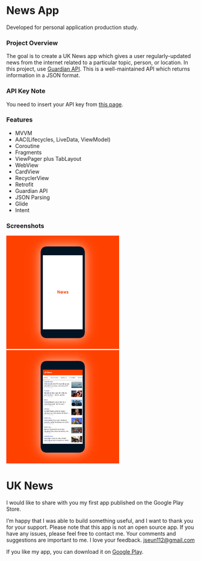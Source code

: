 # News App
Developed for personal application production study.

### Project Overview

The goal is to create a UK News app which gives a user regularly-updated news from the internet 
related to a particular topic, person, or location. 
In this project, use [Guardian API](http://open-platform.theguardian.com/documentation/). 
This is a well-maintained API which returns information in a JSON format.

### API Key Note
You need to insert your API key from [this page](https://open-platform.theguardian.com/access/).

### Features
* MVVM
* AAC(Lifecycles, LiveData, ViewModel)
* Coroutine
* Fragments
* ViewPager plus TabLayout
* WebView
* CardView
* RecyclerView
* Retrofit
* Guardian API
* JSON Parsing
* Glide
* Intent

### Screenshots
<img src="./mobile-mockup-1606354715456.png" width="300"> <img src="./mobile-mockup-1606354798359.png" width="300">

# UK News 

I would like to share with you my first app published on the Google Play Store.

I’m happy that I was able to build something useful, and I want to thank you for your support.
Please note that this app is not an open source app. If you have any issues, please feel free to contact me. Your comments and suggestions are important to me. I love your feedback. 
jseun112@gmail.com

If you like my app, you can download it on [Google Play](https://play.google.com/store/apps/details?id=com.dotori.news).
